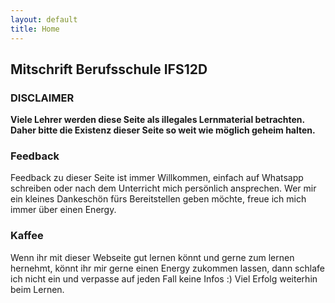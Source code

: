 ```yaml
---
layout: default
title: Home
---
```


## Mitschrift Berufsschule IFS12D

### DISCLAIMER

**Viele Lehrer werden diese Seite als illegales Lernmaterial betrachten. Daher bitte die Existenz dieser Seite so weit wie möglich geheim halten.**

### Feedback

Feedback zu dieser Seite ist immer Willkommen, einfach auf Whatsapp schreiben oder nach dem Unterricht mich persönlich ansprechen.
Wer mir ein kleines Dankeschön fürs Bereitstellen geben möchte, freue ich mich immer über einen Energy.

### Kaffee

Wenn ihr mit dieser Webseite gut lernen könnt und gerne zum lernen hernehmt, könnt ihr mir gerne einen Energy zukommen lassen, dann schlafe ich nicht ein und verpasse auf jeden Fall keine Infos :) Viel Erfolg weiterhin beim Lernen.
